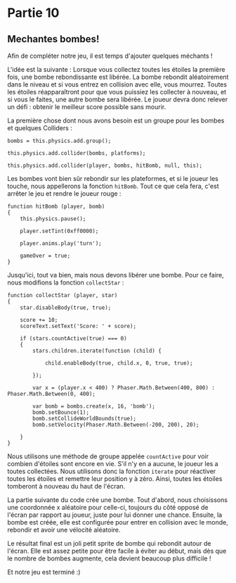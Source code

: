 # Partie 10

## Mechantes bombes!

Afin de compléter notre jeu, il est temps d'ajouter quelques méchants !

L'idée est la suivante : Lorsque vous collectez toutes les étoiles la première fois, une bombe rebondissante est libérée. 
La bombe rebondit aléatoirement dans le niveau et si vous entrez en collision avec elle, vous mourrez. 
Toutes les étoiles réapparaîtront pour que vous puissiez les collecter à nouveau, et si vous le faites, une autre bombe sera libérée. 
Le joueur devra donc relever un défi : obtenir le meilleur score possible sans mourir.

La première chose dont nous avons besoin est un groupe pour les bombes et quelques Colliders :

    bombs = this.physics.add.group();

    this.physics.add.collider(bombs, platforms);

    this.physics.add.collider(player, bombs, hitBomb, null, this);
    
Les bombes vont bien sûr rebondir sur les plateformes, et si le joueur les touche, nous appellerons la fonction `hitBomb`. 
Tout ce que cela fera, c'est arrêter le jeu et rendre le joueur rouge :

    function hitBomb (player, bomb)
    {
        this.physics.pause();

        player.setTint(0xff0000);

        player.anims.play('turn');

        gameOver = true;
    }
    
Jusqu'ici, tout va bien, mais nous devons libérer une bombe. Pour ce faire, nous modifions la fonction `collectStar` :

    function collectStar (player, star)
    {
        star.disableBody(true, true);

        score += 10;
        scoreText.setText('Score: ' + score);

        if (stars.countActive(true) === 0)
        {
            stars.children.iterate(function (child) {

                child.enableBody(true, child.x, 0, true, true);

            });

            var x = (player.x < 400) ? Phaser.Math.Between(400, 800) : Phaser.Math.Between(0, 400);

            var bomb = bombs.create(x, 16, 'bomb');
            bomb.setBounce(1);
            bomb.setCollideWorldBounds(true);
            bomb.setVelocity(Phaser.Math.Between(-200, 200), 20);

        }
    }
    
Nous utilisons une méthode de groupe appelée `countActive` pour voir combien d'étoiles sont encore en vie. 
S'il n'y en a aucune, le joueur les a toutes collectées. 
Nous utilisons donc la fonction `iterate` pour réactiver toutes les étoiles et remettre leur position y à zéro. 
Ainsi, toutes les étoiles tomberont à nouveau du haut de l'écran.

La partie suivante du code crée une bombe. 
Tout d'abord, nous choisissons une coordonnée x aléatoire pour celle-ci, toujours du côté opposé de l'écran par rapport au joueur, juste pour lui donner une chance. 
Ensuite, la bombe est créée, elle est configurée pour entrer en collision avec le monde, rebondir et avoir une vélocité aléatoire.

Le résultat final est un joli petit sprite de bombe qui rebondit autour de l'écran. 
Elle est assez petite pour être facile à éviter au début, mais dès que le nombre de bombes augmente, cela devient beaucoup plus difficile !


Et notre jeu est terminé :)
